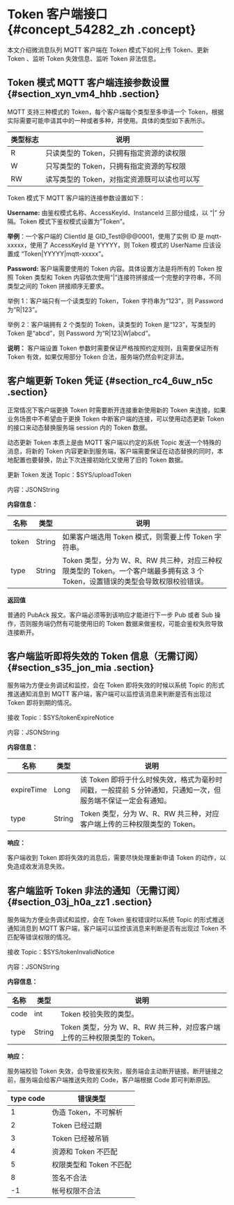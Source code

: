 # Token 客户端接口 {#concept_54282_zh .concept}

本文介绍微消息队列 MQTT 客户端在 Token 模式下如何上传 Token、更新 Token 、监听 Token 失效信息、监听 Token 非法信息。

## Token 模式 MQTT 客户端连接参数设置 {#section_xyn_vm4_hhb .section}

MQTT 支持三种模式的 Token，每个客户端每个类型至多申请一个 Token，根据实际需要可能申请其中的一种或者多种，并使用。具体的类型如下表所示。

|类型标志|说明|
|----|--|
|R|只读类型的 Token，只拥有指定资源的读权限|
|W|只写类型的 Token，只拥有指定资源的写权限|
|RW|读写类型的 Token，对指定资源既可以读也可以写|

Token 模式下 MQTT 客户端的连接参数设置如下：

**Username:** 由鉴权模式名称、AccessKeyId、InstanceId 三部分组成，以 “|” 分隔。Token 模式下鉴权模式设置为”Token”。

**举例**：一个客户端的 ClientId 是 GID\_Test@@@0001，使用了实例 ID 是 mqtt-xxxxx，使用了 AccessKeyId 是 YYYYY，则 Token 模式的 UserName 应该设置成 “Token|YYYYY|mqtt-xxxxx”。

**Password:** 客户端需要使用的 Token 内容。具体设置方法是将所有的 Token 按照 Token 类型和 Token 内容依次使用“|”连接符拼接成一个完整的字符串，不同类型之间的 Token 拼接顺序无要求。

举例 1：客户端只有一个读类型的 Token，Token 字符串为“123”，则 Password 为“R|123”。

举例 2：客户端拥有 2 个类型的 Token，读类型的 Token 是“123”，写类型的 Token 是“abcd”，则 Password 为“R|123|W|abcd”。

**说明：** 客户端设置 Token 参数时需要保证严格按照约定规则，且需要保证所有 Token 有效，如果仅用部分 Token 合法，服务端仍然会判定非法。

## 客户端更新 Token 凭证 {#section_rc4_6uw_n5c .section}

正常情况下客户端更换 Token 时需要断开连接重新使用新的 Token 来连接，如果业务场景中不希望由于更换 Token 中断客户端的连接，可以使用动态更新 Token 的接口来动态替换服务端 session 内的 Token 数据。

动态更新 Token 本质上是由 MQTT 客户端以约定的系统 Topic 发送一个特殊的消息，将新的 Token 内容更新到服务端，客户端需要保证在动态替换的同时，本地配置也要替换，防止下次连接初始化又使用了旧的 Token 数据。

更新 Token 发送 Topic：$SYS/uploadToken

内容：JSONString

**内容信息：**

|名称|类型|说明|
|--|--|--|
|token|String|如果客户端选用 Token 模式，则需要上传 Token 字符串。|
|type|String|Token 类型，分为 W、R、RW 共三种，对应三种权限类型的 Token。一个客户端最多拥有这 3 个 Token，设置错误的类型会导致权限校验错误。|

**返回值**

普通的 PubAck 报文。客户端必须等到该响应才能进行下一步 Pub 或者 Sub 操作，否则服务端仍然有可能使用旧的 Token 数据来做鉴权，可能会鉴权失败导致连接断开。

## 客户端监听即将失效的 Token 信息（无需订阅） {#section_s35_jon_mia .section}

服务端为方便业务调试和监控，会在 Token 即将失效的时候以系统 Topic 的形式推送通知消息到 MQTT 客户端，客户端可以监控该消息来判断是否有出现过 Token 即将到期的情况。

接收 Topic：$SYS/tokenExpireNotice

内容：JSONString

**内容信息：**

|名称|类型|说明|
|--|--|--|
|expireTime|Long|该 Token 即将于什么时候失效，格式为毫秒时间戳，一般提前 5 分钟通知，只通知一次，但服务端不保证一定会有通知。|
|type|String|Token 类型，分为 W、R、RW 共三种，对应客户端上传的三种权限类型的 Token。|

**响应：**

客户端收到 Token 即将失效的消息后，需要尽快处理重新申请 Token 的动作，以免造成收发消息失败。

## 客户端监听 Token 非法的通知（无需订阅） {#section_03j_h0a_zz1 .section}

服务端为方便业务调试和监控，会在 Token 鉴权错误时以系统 Topic 的形式推送通知消息到 MQTT 客户端，客户端可以监控该消息来判断是否有出现过 Token 不匹配等错误权限的情况。

接收 Topic：$SYS/tokenInvalidNotice

内容：JSONString

**内容信息：**

|名称|类型|说明|
|--|--|--|
|code|int|Token 校验失败的类型。|
|type|String|Token 类型，分为 W、R、RW 共三种，对应客户端上传的三种权限类型的 Token。|

**响应：**

服务端校验 Token 失效，会导致鉴权失败，服务端会主动断开链接。断开链接之前，服务端会给客户端推送失败的 Code，客户端根据 Code 即可判断原因。

|type code|错误类型|
|---------|----|
|1|伪造 Token，不可解析|
|2|Token 已经过期|
|3|Token 已经被吊销|
|4|资源和 Token 不匹配|
|5|权限类型和 Token 不匹配|
|8|签名不合法|
|-1|帐号权限不合法|

